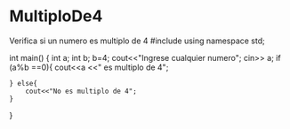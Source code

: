 # MultiploDe4
Verifica si un numero es multiplo de 4
#include <iostream>
using namespace std;

int main() {
	int a;
	int b;
	b=4;
	cout<<"Ingrese cualquier numero";
	cin>> a;
	if (a%b ==0){
		cout<<a <<" es multiplo de 4";

	} else{
		cout<<"No es multiplo de 4";
	}
}

